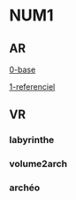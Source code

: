 # NUM1


## AR
[0-base](https://mara-servain.github.io/a-frame/AR/ar.html)

[1-referenciel](https://mara-servain.github.io/a-frame/AR/1_referenciel.html)

## VR
### labyrinthe
### volume2arch
### archéo
